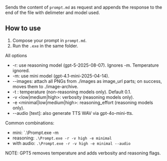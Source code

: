 Sends the content of `prompt.md` as request and appends the response to the end of the file with delimeter and model used.

## How to use

1. Compose your prompt in `prompt.md`.
2. Run the `.exe` in the same folder.

All options
- -r: use reasoning model (gpt-5-2025-08-07). Ignores -m. Temperature ignored.
- -m: use mini model (gpt-4.1-mini-2025-04-14).
- --images: attach all PNGs from ./images as image_url parts; on success, moves them to ./image-archive.
- -t <float>: temperature (non-reasoning models only). Default 0.1.
- -v <low|medium|high>: verbosity (reasoning models only).
- -e <minimal|low|medium|high>: reasoning_effort (reasoning models only).
- --audio [text]: also generate TTS WAV via gpt-4o-mini-tts.

Common combinations:
* mini: `.\Prompt.exe -m
* reasoning: `.\Prompt.exe -r -v high -e minimal`
* with audio: `.\Prompt.exe -r -v high -e minimal --audio`

NOTE: GPT5 removes temperature and adds verbosity and reasoning flags.
